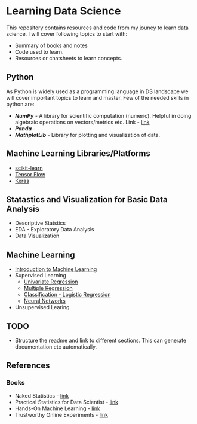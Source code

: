 # Learning Data Science
This repository contains resources and code from my jouney to learn data science. I will cover following topics to start with:
* Summary of books and notes
* Code used to learn.
* Resources or chatsheets to learn concepts.

## Python
As Python is widely used as a programming language in DS landscape we will cover important topics to learn and master. Few of the needed skills in python are:
* ***NumPy*** - A library for scientific computation (numeric). Helpful in doing algebraic operations on vectors/metrics etc. Link - [link](https://github.com/satishThakur/data-science/blob/main/python-resources/numpy-cheatsheet.ipynb "NumPy Cheatsheet")
* ***Panda*** - 
* ***MathplotLib*** - Library for plotting and visualization of data.

## Machine Learning Libraries/Platforms

* [scikit-learn](https://scikit-learn.org/stable/)
* [Tensor Flow](https://www.tensorflow.org/)
* [Keras](https://keras.io/)

## Statastics and Visualization for Basic Data Analysis
* Descriptive Statstics
* EDA - Exploratory Data Analysis
* Data Visualization

## Machine Learning
* [Introduction to Machine Learning](https://github.com/satishThakur/data-science/blob/main/machine-learning/ml-intro/notes.md)
* Supervised Learning
	- [Univariate Regression](https://github.com/satishThakur/data-science/blob/main/machine-learning/uni-regression/notes.md)
	- [Multiple Regression](https://github.com/satishThakur/data-science/blob/main/machine-learning/multi-regression/notes.md)
	- [Classification - Logistic Regression](https://github.com/satishThakur/data-science/blob/main/machine-learning/classification/notes.md) 
	- [Neural Networks](https://github.com/satishThakur/data-science/blob/main/machine-learning/neural-networks/nodes.md)
* Unsupervised Learing

## TODO
* Structure the readme and link to different sections. This can generate documentation etc automatically.

## References

### Books
* Naked Statistics - [link](https://www.amazon.in/Naked-Statistics-Stripping-Dread-Data/dp/039334777X)
* Practical Statistics for Data Scientist - [link](https://www.amazon.in/Practical-Statistics-Data-Scientists-Essential/dp/8194435005/ref=tmm_pap_swatch_0?_encoding=UTF8&qid=&sr=)
* Hands-On Machine Learning - [link](https://www.amazon.in/Hands-Machine-Learning-Scikit-Learn-Tensor/dp/9352139054/)
* Trustworthy Online Experiments - [link](https://www.amazon.in/Trustworthy-Online-Controlled-Experiments-Practical-ebook/dp/B0845Y3DJV/ref=sr_1_1?keywords=trustworthy+online+controlled+experiments&qid=1656069500&s=books&sprefix=trustworthy%2Cstripbooks%2C183&sr=1-1)
